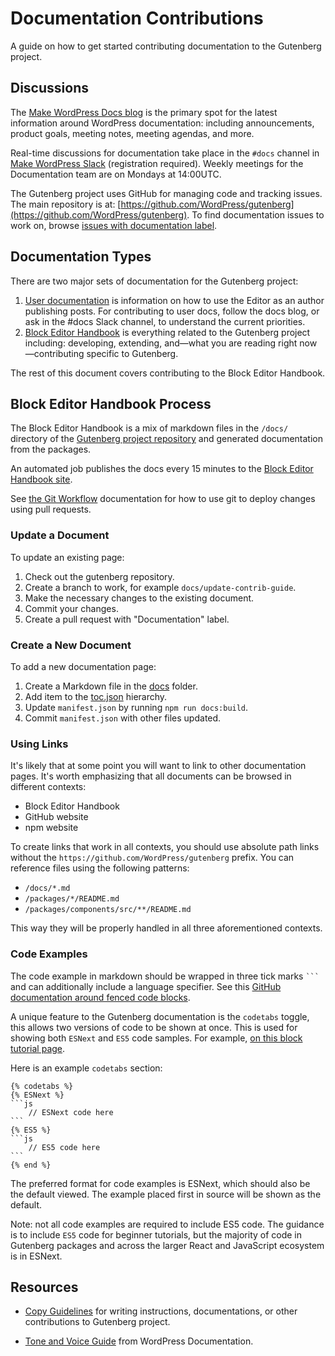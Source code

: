 # Documentation Contributions

A guide on how to get started contributing documentation to the Gutenberg project.

## Discussions

The [Make WordPress Docs blog](https://make.wordpress.org/docs/) is the primary spot for the latest information around WordPress documentation: including announcements, product goals, meeting notes, meeting agendas, and more.

Real-time discussions for documentation take place in the `#docs` channel in [Make WordPress Slack](https://make.wordpress.org/chat) (registration required). Weekly meetings for the Documentation team are on Mondays at 14:00UTC.

The Gutenberg project uses GitHub for managing code and tracking issues. The main repository is at: [https://github.com/WordPress/gutenberg](https://github.com/WordPress/gutenberg).  To find documentation issues to work on, browse [issues with documentation label](https://github.com/WordPress/gutenberg/issues?utf8=%E2%9C%93&q=is%3Aopen+is%3Aissue+label%3A%22%5BType%5D+Documentation%22+).

## Documentation Types

There are two major sets of documentation for the Gutenberg project:

1. [User documentation](https://wordpress.org/support/article/wordpress-editor/) is information on how to use the Editor as an author publishing posts. For contributing to user docs, follow the docs blog, or ask in the #docs Slack channel, to understand the current priorities.
2. [Block Editor Handbook](https://developer.wordpress.org/block-editor/) is everything related to the Gutenberg project including: developing, extending, and—what you are reading right now—contributing specific to Gutenberg.

The rest of this document covers contributing to the Block Editor Handbook.


## Block Editor Handbook Process

The Block Editor Handbook is a mix of markdown files in the `/docs/` directory of the [Gutenberg project repository](https://github.com/WordPress/gutenberg/) and generated documentation from the packages.

An automated job publishes the docs every 15 minutes to the [Block Editor Handbook site](https://developer.wordpress.org/block-editor/).

See [the Git Workflow](/docs/contributors/git-workflow.md) documentation for how to use git to deploy changes using pull requests.

### Update a Document

To update an existing page:

1. Check out the gutenberg repository.
2. Create a branch to work, for example `docs/update-contrib-guide`.
3. Make the necessary changes to the existing document.
4. Commit your changes.
5. Create a pull request with "Documentation" label.

### Create a New Document

To add a new documentation page:

1. Create a Markdown file in the [docs](https://github.com/WordPress/gutenberg/tree/master/docs) folder.
2. Add item to the [toc.json](https://github.com/WordPress/gutenberg/blob/master/docs/toc.json) hierarchy.
3. Update `manifest.json` by running `npm run docs:build`.
4. Commit `manifest.json` with other files updated.

### Using Links

It's likely that at some point you will want to link to other documentation pages. It's worth emphasizing that all documents can be browsed in different contexts:

- Block Editor Handbook
- GitHub website
- npm website

To create links that work in all contexts, you should use absolute path links without the `https://github.com/WordPress/gutenberg` prefix. You can reference files using the following patterns:

- `/docs/*.md`
- `/packages/*/README.md`
- `/packages/components/src/**/README.md`

This way they will be properly handled in all three aforementioned contexts.

### Code Examples

The code example in markdown should be wrapped in three tick marks <code>```</code> and can additionally include a language specifier. See this [GitHub documentation around fenced code blocks](https://help.github.com/en/github/writing-on-github/creating-and-highlighting-code-blocks).

A unique feature to the Gutenberg documentation is the `codetabs` toggle, this allows two versions of code to be shown at once. This is used for showing both `ESNext` and `ES5` code samples. For example, [on this block tutorial page](/docs/designers-developers/developers/tutorials/block-tutorial/block-controls-toolbar-and-sidebar.md).

Here is an example `codetabs` section:

	{% codetabs %}
	{% ESNext %}
	```js
		// ESNext code here
	```
	{% ES5 %}
	```js
		// ES5 code here
	```
	{% end %}

The preferred format for code examples is ESNext, which should also be the default viewed. The example placed first in source will be shown as the default.

Note: not all code examples are required to include ES5 code. The guidance is to include `ES5` code for beginner tutorials, but the majority of code in Gutenberg packages and across the larger React and JavaScript ecosystem is in ESNext.

## Resources

- [Copy Guidelines](/docs/contributors/copy-guide.md) for writing instructions, documentations, or other contributions to Gutenberg project.

- [Tone and Voice Guide](https://make.wordpress.org/docs/handbook/documentation-team-handbook/tone-and-voice-guide/) from WordPress Documentation.
